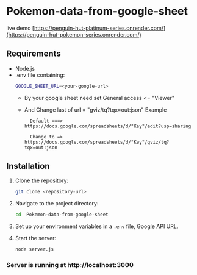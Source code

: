 # Pokemon-data-from-google-sheet
live demo [https://penguin-hut-platinum-series.onrender.com/](https://penguin-hut-pokemon-series.onrender.com/)
## Requirements
- Node.js
- .env file containing:
    ```bash
    GOOGLE_SHEET_URL=<your-google-url>
    ```
    - By your google sheet need set General access <= "Viewer" 
    - And Change last of url = "gviz/tq?tqx=out:json"
    Example 

            Default ===> https://docs.google.com/spreadsheets/d/"Key"/edit?usp=sharing

            Change to => https://docs.google.com/spreadsheets/d/"Key"/gviz/tq?tqx=out:json
            
            

## Installation

1. Clone the repository:
    ```bash
    git clone <repository-url>
    ```
2. Navigate to the project directory:
    ```bash
    cd  Pokemon-data-from-google-sheet
    ```
3. Set up your environment variables in a `.env` file, Google API URL.

4. Start the server:
   ```bash
   node server.js
   ```

### Server is running at http://localhost:3000
